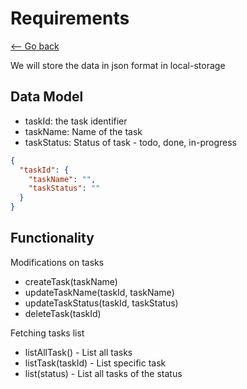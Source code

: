 # Requirements

[<-- Go back](../readme.md)

We will store the data in json format in local-storage

## Data Model

- taskId: the task identifier
- taskName: Name of the task
- taskStatus: Status of task - todo, done, in-progress

```json
{
  "taskId": {
    "taskName": "",
    "taskStatus": ""
  }
}
```

## Functionality

Modifications on tasks

- createTask(taskName)
- updateTaskName(taskId, taskName)
- updateTaskStatus(taskId, taskStatus)
- deleteTask(taskId)

Fetching tasks list

- listAllTask() - List all tasks
- listTask(taskId) - List specific task
- list(status) - List all tasks of the status
